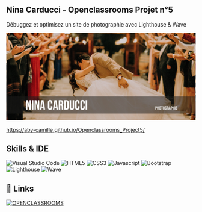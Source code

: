 ## Nina Carducci - Openclassrooms Projet n°5

Débuggez et optimisez un site de photographie avec Lighthouse & Wave

![image](https://github.com/Aby-Camille/Openclassrooms_Project5/blob/b8ed31ff8027a8fab16ae40092e131fbe08d8507/assets/images/Nina%20Carducci%20readMe%20image.jpg)

https://aby-camille.github.io/Openclassrooms_Project5/

## Skills & IDE
![Visual Studio Code](https://img.shields.io/badge/Visual_Studio-5C2D91?style=for-the-badge&logo=visual%20studio&logoColor=white)
![HTML5](https://img.shields.io/badge/HTML5-E34F26?style=for-the-badge&logo=html5&logoColor=white)
![CSS3](https://img.shields.io/badge/CSS3-1572B6?style=for-the-badge&logo=css3&logoColor=white)
![Javascript](https://img.shields.io/badge/JavaScript-323330?style=for-the-badge&logo=javascript&logoColor=F7DF1E)
![Bootstrap](https://img.shields.io/badge/Bootstrap-563D7C?style=for-the-badge&logo=bootstrap&logoColor=white)
![Lighthouse](https://img.shields.io/badge/Lighthouse-F4B21?style=for-the-badge&logo=Lighthouse&logoColor=white)
![Wave](https://img.shields.io/badge/Wave-445f9d?style=for-the-badge&logo=Wave&logoColor=white)

## 🔗 Links
[![OPENCLASSROOMS](https://img.shields.io/badge/OPENCLASSROOMS-7451EB?style=for-the-badge&logoColor=white)](https://openclassrooms.com/fr/)
